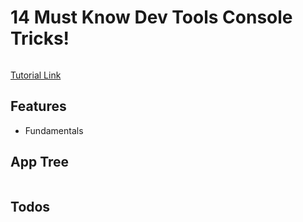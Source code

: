 # 14 Must Know Dev Tools Console Tricks!

<img src="" />

[Tutorial Link]()

## Features

- Fundamentals

## App Tree

```bash

```

## Todos
